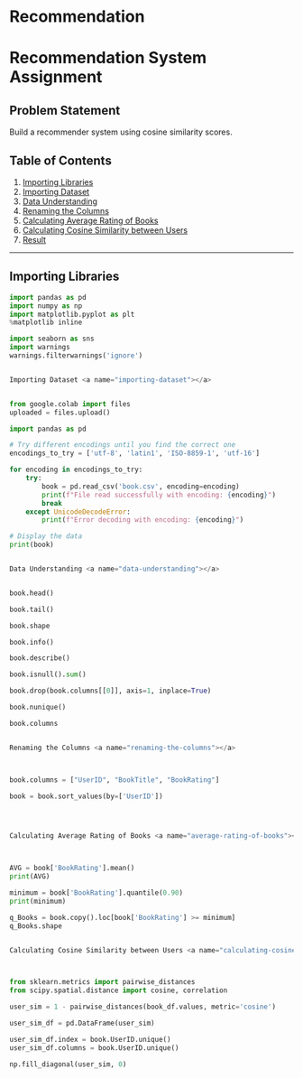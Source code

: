  # Recommendation

# Recommendation System Assignment

## Problem Statement

Build a recommender system using cosine similarity scores.

## Table of Contents
1. [Importing Libraries](#importing-libraries)
2. [Importing Dataset](#importing-dataset)
3. [Data Understanding](#data-understanding)
4. [Renaming the Columns](#renaming-the-columns)
5. [Calculating Average Rating of Books](#average-rating-of-books)
6. [Calculating Cosine Similarity between Users](#calculating-cosine-similarity-between-users)
7. [Result](#result)

---

## Importing Libraries <a name="importing-libraries"></a>

```python
import pandas as pd
import numpy as np
import matplotlib.pyplot as plt
%matplotlib inline

import seaborn as sns
import warnings
warnings.filterwarnings('ignore')


Importing Dataset <a name="importing-dataset"></a>


from google.colab import files
uploaded = files.upload()

import pandas as pd

# Try different encodings until you find the correct one
encodings_to_try = ['utf-8', 'latin1', 'ISO-8859-1', 'utf-16']

for encoding in encodings_to_try:
    try:
        book = pd.read_csv('book.csv', encoding=encoding)
        print(f"File read successfully with encoding: {encoding}")
        break
    except UnicodeDecodeError:
        print(f"Error decoding with encoding: {encoding}")

# Display the data
print(book)


Data Understanding <a name="data-understanding"></a>


book.head()

book.tail()

book.shape

book.info()

book.describe()

book.isnull().sum()

book.drop(book.columns[[0]], axis=1, inplace=True)

book.nunique()

book.columns


Renaming the Columns <a name="renaming-the-columns"></a>



book.columns = ["UserID", "BookTitle", "BookRating"]

book = book.sort_values(by=['UserID'])




Calculating Average Rating of Books <a name="average-rating-of-books"></a>



AVG = book['BookRating'].mean()
print(AVG)

minimum = book['BookRating'].quantile(0.90)
print(minimum)

q_Books = book.copy().loc[book['BookRating'] >= minimum]
q_Books.shape


Calculating Cosine Similarity between Users <a name="calculating-cosine-similarity-between-users"></a>



from sklearn.metrics import pairwise_distances
from scipy.spatial.distance import cosine, correlation

user_sim = 1 - pairwise_distances(book_df.values, metric='cosine')

user_sim_df = pd.DataFrame(user_sim)

user_sim_df.index = book.UserID.unique()
user_sim_df.columns = book.UserID.unique()

np.fill_diagonal(user_sim, 0)
